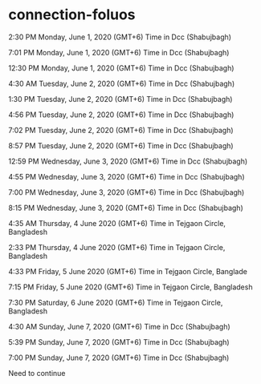 # connection-foluos

2:30 PM
Monday, June 1, 2020 (GMT+6)
Time in Dcc (Shabujbagh) 

7:01 PM
Monday, June 1, 2020 (GMT+6)
Time in Dcc (Shabujbagh) 

12:30 PM
Monday, June 1, 2020 (GMT+6)
Time in Dcc (Shabujbagh) 

4:30 AM
Tuesday, June 2, 2020 (GMT+6)
Time in Dcc (Shabujbagh) 

1:30 PM
Tuesday, June 2, 2020 (GMT+6)
Time in Dcc (Shabujbagh) 

4:56 PM
Tuesday, June 2, 2020 (GMT+6)
Time in Dcc (Shabujbagh) 

7:02 PM
Tuesday, June 2, 2020 (GMT+6)
Time in Dcc (Shabujbagh) 

8:57 PM
Tuesday, June 2, 2020 (GMT+6)
Time in Dcc (Shabujbagh)

12:59 PM
Wednesday, June 3, 2020 (GMT+6)
Time in Dcc (Shabujbagh)

4:55 PM
Wednesday, June 3, 2020 (GMT+6)
Time in Dcc (Shabujbagh) 

7:00 PM
Wednesday, June 3, 2020 (GMT+6)
Time in Dcc (Shabujbagh) 

8:15 PM
Wednesday, June 3, 2020 (GMT+6)
Time in Dcc (Shabujbagh)

4:35 AM
Thursday, 4 June 2020 (GMT+6)
Time in Tejgaon Circle, Bangladesh 

2:33 PM
Thursday, 4 June 2020 (GMT+6)
Time in Tejgaon Circle, Bangladesh 

4:33 PM
Friday, 5 June 2020 (GMT+6)
Time in Tejgaon Circle, Banglade

7:15 PM
Friday, 5 June 2020 (GMT+6)
Time in Tejgaon Circle, Bangladesh

7:30 PM
Saturday, 6 June 2020 (GMT+6)
Time in Tejgaon Circle, Bangladesh

4:30 AM
Sunday, June 7, 2020 (GMT+6)
Time in Dcc (Shabujbagh) 

5:39 PM
Sunday, June 7, 2020 (GMT+6)
Time in Dcc (Shabujbagh) 

7:00 PM
Sunday, June 7, 2020 (GMT+6)
Time in Dcc (Shabujbagh) 

Need to continue 
